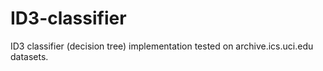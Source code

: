 # ID3-classifier
ID3 classifier (decision tree) implementation tested on archive.ics.uci.edu datasets.
